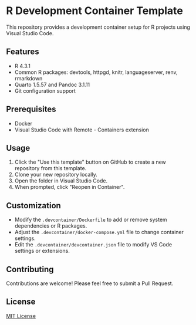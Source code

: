 # R Development Container Template

This repository provides a development container setup for R projects using Visual Studio Code.

## Features

- R 4.3.1
- Common R packages: devtools, httpgd, knitr, languageserver, renv, rmarkdown
- Quarto 1.5.57 and Pandoc 3.1.11
- Git configuration support

## Prerequisites

- Docker
- Visual Studio Code with Remote - Containers extension

## Usage

1. Click the "Use this template" button on GitHub to create a new repository from this template.
2. Clone your new repository locally.
3. Open the folder in Visual Studio Code.
4. When prompted, click "Reopen in Container".

## Customization

- Modify the `.devcontainer/Dockerfile` to add or remove system dependencies or R packages.
- Adjust the `.devcontainer/docker-compose.yml` file to change container settings.
- Edit the `.devcontainer/devcontainer.json` file to modify VS Code settings or extensions.

## Contributing

Contributions are welcome! Please feel free to submit a Pull Request.

## License

[MIT License](LICENSE)
